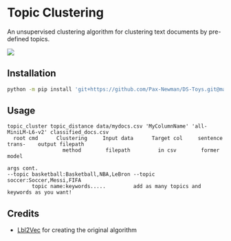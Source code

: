 # Topic Clustering

An unsupervised clustering algorithm for clustering text documents by pre-defined topics. 

![](https://raw.githubusercontent.com/sebischair/Lbl2Vec/main/images/Document_assignment_example.png)

## Installation

```bash
python -m pip install 'git+https://github.com/Pax-Newman/DS-Toys.git@main#egg=topic_clustering&subdirectory=topic_clustering'
```


## Usage

```
topic_cluster topic_distance data/mydocs.csv 'MyColumnName' 'all-MiniLM-L6-v2' classified_docs.csv
  root cmd      Clustering     Input data      Target col     sentence trans-    output filepath
                  method        filepath         in csv        former model

args cont.
--topic basketball:Basketball,NBA,LeBron --topic soccer:Soccer,Messi,FIFA
        topic name:keywords.....         add as many topics and keywords as you want!
```

## Credits

 - [Lbl2Vec](https://github.com/sebischair/Lbl2Vec) for creating the original algorithm
